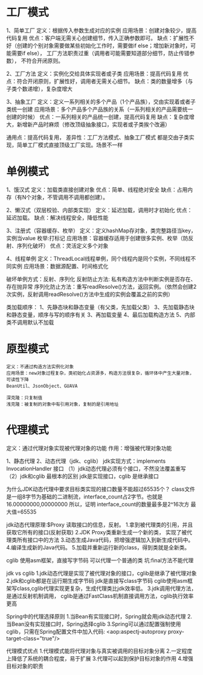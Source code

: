 # 工厂模式
1、简单工厂
     定义：根据传入参数生成对应的实例
     应用场景：创建对象较少，提高代码复用
     优点：客户端无需关心创建细节，传入正确参数即可。
     缺点：扩展性不好（创建的个别对象需要做某些初始化工作时，需要做if else；增加新对象时，可能需要if else），
               工厂方法职责过重（调用者可能需要知道部分细节，防止传错参数），
               不符合开闭原则。

2、工厂方法
     定义：实例化交给具体实现者或子类
     应用场景：提高代码复用
     优点：符合开闭原则，扩展性好，调用者无需关心细节。
     缺点：类的数量增多（与子类个数递增），复杂度增大

3、抽象工厂
    定义：定义一系列相关的多个产品（1个产品族），交由实现着或者子类统一创建
    应用场景：多个产品多个产品族的关系（一系列相关的产品需要统一创建的时候）
    优点：一系列相关的产品统一创建，提高代码复用
    缺点：复杂度增大，新增新产品时麻烦（修改顶级抽象接口，实现者或子类挨个改遍）

通用点：提高代码复用，
差异性：工厂方法模式、抽象工厂模式  都是交由子类实现，简单工厂模式直接顶级工厂实现。场景不一样





# 单例模式
1、饿汉式
     定义：加载类直接创建对象
     优点：简单、线程绝对安全
     缺点：占用内存（有N个对象，不管调用不调用都创建）。

2、懒汉式（双层校验、内部类实现）
     定义：延迟加载，调用时才初始化
     优点：延迟加载。
     缺点：解决线程安全，降低性能

3、注册式（容器缓存、枚举）
    定义：定义hashMap存对象，类完整路径当key，实例当value     枚举:打标记
    应用场景：容器缓存适用于创建很多实例、枚举（防反射、序列化破坏）
    优点：灵活定义多个对象

4、线程单例
     定义：ThreadLocal线程单例，同个线程内是同个实例，不同线程不同实例
     应用场景：数据源配置、时间格式化

破坏单例方式：反射、序列化
反射防止方法: 私有构造方法中判断实例是否存在、存在抛异常
序列化防止方法：重写readResolve()方法，返回实例。（依然会创建2次实例，反射调用readResolve()方法中生成的实例会覆盖之前的实例）


类加载顺序：
1、先静态块和静态变量（有父类，先加载父类）
3、先加载静态块和静态变量，顺序与写的顺序有关
3、再加载变量
4、最后加载构造方法
5、内部类不调用默认不加载


# 原型模式
    定义：不通过构造方法实例化对象
    应用场景：new对象过程复杂，类初始化占资源多，构造方法很复杂，循环体中产生大量对象，可读性下降
    BeanUtil、JsonObject、GUAVA
	
    深克隆：只复制值
    浅克隆：被复制的对象中有引用对象，复制的是引用地址

# 代理模式
定义：通过代理对象实现被代理对象的功能
作用：增强被代理对象功能

1、静态代理
2、动态代理（jdk、cglib）
    jdk实现方式：implements InvocationHandler 接口
   （1）jdk动态代理必须有个接口，不然没法覆盖重写
   （2）jdk和cglib 最根本的区别 jdk是实现接口，cglib 是继承接口
   
  为什么JDK动态代理中要求目标类实现的接口数量不能超过65535个？
  class文件是一组8字节为基础的二进制流，interface_count占2字节。也就是16.00000000,00000000 所以，证明
  interface_count的数量最多是2^16次方 最大值=65535
  
  
  
  jdk动态代理原理:$Proxy
      读取接口的信息，反射。
      1.拿到被代理类的引用，并且获取它所有的接口(反射获取)
      2.JDK Proxy类重新生成一个新的类， 实现了被代理类所有接口中的方法
      3.动态生成Java代码，把增强逻辑加入到新生成代码中。
      4.编译生成新的Java代码。
      5.加载并重新运行新的class，得到类就是全新类。
  
  cglib
      使用asm框架，直接写字节码
      可以代理一个普通的类
      坑:final方法不能代理
  
  jdk vs cglib
      1.jdk动态代理是实现了被代理对象的接口，cglib是继承了被代理对象
      2.jdk和cglib都是在运行期生成字节码
          jdk是直接写class字节码
          cglib使用asm框架写class,cglib代理实现更复杂，生成代理类比jdk效率低。
      3.jdk调用代理方法，是通过反射机制调用，
          cglib是通过FastClass机制直接调用方法，cglib执行效率更高
  
  Spring中的代理选择原则
      1.当Bean有实现接口时，Spring就会用jdk动态代理
      2.当Bean没有实现接口时，Spring选择cglib
      3.Spring可以通过配置强制使用cglib，只需在Spring配置文件中加入代码:
          <aop:aspectj-autoproxy proxy-target-class="true"/>
  
  代理模式优点
      1.代理模式能将代理对象与真实被调用的目标对象分离
      2.一定程度上降低了系统的耦合程度，易于扩展
      3.代理可以起到保护目标对象的作用
      4.增强目标对象的职责



